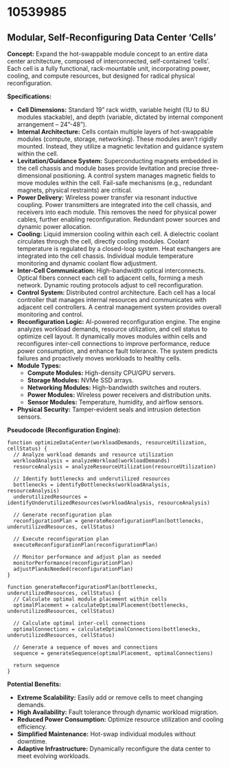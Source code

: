 # 10539985

## Modular, Self-Reconfiguring Data Center ‘Cells’

**Concept:** Expand the hot-swappable module concept to an entire data center architecture, composed of interconnected, self-contained ‘cells’. Each cell is a fully functional, rack-mountable unit, incorporating power, cooling, and compute resources, but designed for radical physical reconfiguration.

**Specifications:**

*   **Cell Dimensions:** Standard 19” rack width, variable height (1U to 8U modules stackable), and depth (variable, dictated by internal component arrangement – 24”-48”).
*   **Internal Architecture:** Cells contain multiple layers of hot-swappable modules (compute, storage, networking). These modules aren’t rigidly mounted. Instead, they utilize a magnetic levitation and guidance system within the cell.
*   **Levitation/Guidance System:** Superconducting magnets embedded in the cell chassis and module bases provide levitation and precise three-dimensional positioning.  A control system manages magnetic fields to move modules within the cell.  Fail-safe mechanisms (e.g., redundant magnets, physical restraints) are critical.
*   **Power Delivery:** Wireless power transfer via resonant inductive coupling.  Power transmitters are integrated into the cell chassis, and receivers into each module. This removes the need for physical power cables, further enabling reconfiguration.  Redundant power sources and dynamic power allocation.
*   **Cooling:**  Liquid immersion cooling within each cell.  A dielectric coolant circulates through the cell, directly cooling modules.  Coolant temperature is regulated by a closed-loop system.  Heat exchangers are integrated into the cell chassis.  Individual module temperature monitoring and dynamic coolant flow adjustment.
*   **Inter-Cell Communication:**  High-bandwidth optical interconnects.  Optical fibers connect each cell to adjacent cells, forming a mesh network.  Dynamic routing protocols adjust to cell reconfiguration.
*   **Control System:** Distributed control architecture. Each cell has a local controller that manages internal resources and communicates with adjacent cell controllers.  A central management system provides overall monitoring and control.
*   **Reconfiguration Logic:** AI-powered reconfiguration engine. The engine analyzes workload demands, resource utilization, and cell status to optimize cell layout.  It dynamically moves modules within cells and reconfigures inter-cell connections to improve performance, reduce power consumption, and enhance fault tolerance.  The system predicts failures and proactively moves workloads to healthy cells.
*   **Module Types:**
    *   **Compute Modules:** High-density CPU/GPU servers.
    *   **Storage Modules:** NVMe SSD arrays.
    *   **Networking Modules:** High-bandwidth switches and routers.
    *   **Power Modules:** Wireless power receivers and distribution units.
    *   **Sensor Modules:** Temperature, humidity, and airflow sensors.
*   **Physical Security:** Tamper-evident seals and intrusion detection sensors.

**Pseudocode (Reconfiguration Engine):**

```
function optimizeDataCenter(workloadDemands, resourceUtilization, cellStatus) {
  // Analyze workload demands and resource utilization
  workloadAnalysis = analyzeWorkload(workloadDemands)
  resourceAnalysis = analyzeResourceUtilization(resourceUtilization)

  // Identify bottlenecks and underutilized resources
  bottlenecks = identifyBottlenecks(workloadAnalysis, resourceAnalysis)
  underutilizedResources = identifyUnderutilizedResources(workloadAnalysis, resourceAnalysis)

  // Generate reconfiguration plan
  reconfigurationPlan = generateReconfigurationPlan(bottlenecks, underutilizedResources, cellStatus)

  // Execute reconfiguration plan
  executeReconfigurationPlan(reconfigurationPlan)

  // Monitor performance and adjust plan as needed
  monitorPerformance(reconfigurationPlan)
  adjustPlanAsNeeded(reconfigurationPlan)
}

function generateReconfigurationPlan(bottlenecks, underutilizedResources, cellStatus) {
  // Calculate optimal module placement within cells
  optimalPlacement = calculateOptimalPlacement(bottlenecks, underutilizedResources, cellStatus)

  // Calculate optimal inter-cell connections
  optimalConnections = calculateOptimalConnections(bottlenecks, underutilizedResources, cellStatus)

  // Generate a sequence of moves and connections
  sequence = generateSequence(optimalPlacement, optimalConnections)

  return sequence
}
```

**Potential Benefits:**

*   **Extreme Scalability:** Easily add or remove cells to meet changing demands.
*   **High Availability:** Fault tolerance through dynamic workload migration.
*   **Reduced Power Consumption:** Optimize resource utilization and cooling efficiency.
*   **Simplified Maintenance:** Hot-swap individual modules without downtime.
*   **Adaptive Infrastructure:** Dynamically reconfigure the data center to meet evolving workloads.